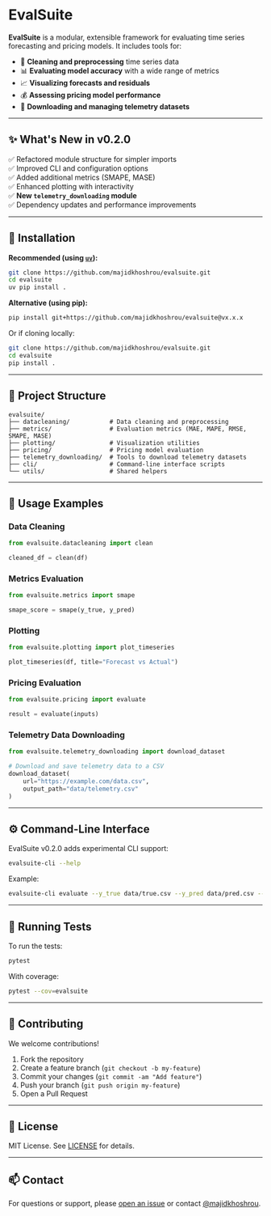 # EvalSuite

**EvalSuite** is a modular, extensible framework for evaluating time series forecasting and pricing models. It includes tools for:

- 🧹 **Cleaning and preprocessing** time series data
- 📊 **Evaluating model accuracy** with a wide range of metrics
- 📈 **Visualizing forecasts and residuals**
- 💰 **Assessing pricing model performance**
- 📡 **Downloading and managing telemetry datasets**

---

## ✨ What's New in v0.2.0

✅ Refactored module structure for simpler imports  
✅ Improved CLI and configuration options  
✅ Added additional metrics (SMAPE, MASE)  
✅ Enhanced plotting with interactivity  
✅ **New `telemetry_downloading` module**  
✅ Dependency updates and performance improvements  

---

## 🚀 Installation

**Recommended (using [`uv`](https://github.com/astral-sh/uv)):**

```bash
git clone https://github.com/majidkhoshrou/evalsuite.git
cd evalsuite
uv pip install .
```

**Alternative (using pip):**

```bash
pip install git+https://github.com/majidkhoshrou/evalsuite@vx.x.x
```

Or if cloning locally:

```bash
git clone https://github.com/majidkhoshrou/evalsuite.git
cd evalsuite
pip install .
```

---

## 🧰 Project Structure

```
evalsuite/
├── datacleaning/           # Data cleaning and preprocessing
├── metrics/                # Evaluation metrics (MAE, MAPE, RMSE, SMAPE, MASE)
├── plotting/               # Visualization utilities
├── pricing/                # Pricing model evaluation
├── telemetry_downloading/  # Tools to download telemetry datasets
├── cli/                    # Command-line interface scripts
└── utils/                  # Shared helpers
```

---

## 🔧 Usage Examples

### Data Cleaning

```python
from evalsuite.datacleaning import clean

cleaned_df = clean(df)
```

### Metrics Evaluation

```python
from evalsuite.metrics import smape

smape_score = smape(y_true, y_pred)
```

### Plotting

```python
from evalsuite.plotting import plot_timeseries

plot_timeseries(df, title="Forecast vs Actual")
```

### Pricing Evaluation

```python
from evalsuite.pricing import evaluate

result = evaluate(inputs)
```

### Telemetry Data Downloading

```python
from evalsuite.telemetry_downloading import download_dataset

# Download and save telemetry data to a CSV
download_dataset(
    url="https://example.com/data.csv",
    output_path="data/telemetry.csv"
)
```

---

## ⚙️ Command-Line Interface

EvalSuite v0.2.0 adds experimental CLI support:

```bash
evalsuite-cli --help
```

Example:

```bash
evalsuite-cli evaluate --y_true data/true.csv --y_pred data/pred.csv --metric smape
```

---

## 🧪 Running Tests

To run the tests:

```bash
pytest
```

With coverage:

```bash
pytest --cov=evalsuite
```

---

## 🤝 Contributing

We welcome contributions!

1. Fork the repository
2. Create a feature branch (`git checkout -b my-feature`)
3. Commit your changes (`git commit -am "Add feature"`)
4. Push your branch (`git push origin my-feature`)
5. Open a Pull Request

---

## 📜 License

MIT License. See [LICENSE](LICENSE) for details.

---

## 📫 Contact

For questions or support, please [open an issue](https://github.com/majidkhoshrou/evalsuite/issues) or contact [@majidkhoshrou](https://github.com/majidkhoshrou).
